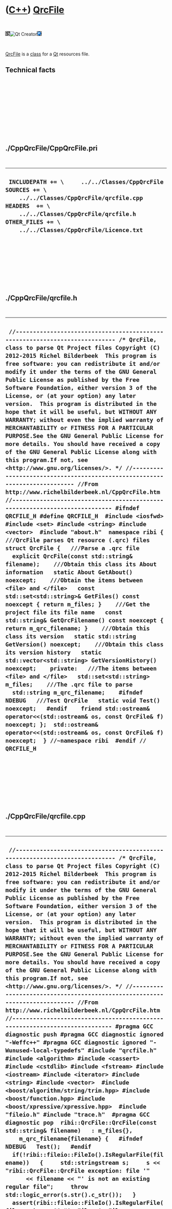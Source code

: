 



 

 

 

 

 

([C++](Cpp.md)) [QrcFile](CppQrcFile.md)
==========================================

 

![STL](PicStl.png)![Qt
Creator](PicQtCreator.png)![Lubuntu](PicLubuntu.png)

 

[QrcFile](CppQrcFile.md) is a [class](CppClass.md) for a
[Qt](CppQt.md) resources file.

Technical facts
---------------

 

 

 

 

 

 

./CppQrcFile/CppQrcFile.pri
---------------------------

 

  --------------------------------------------------------------------------------------------------------------------------------------------------------------------------------------------------------------------------
  ` INCLUDEPATH += \     ../../Classes/CppQrcFile  SOURCES += \     ../../Classes/CppQrcFile/qrcfile.cpp  HEADERS  += \     ../../Classes/CppQrcFile/qrcfile.h  OTHER_FILES += \     ../../Classes/CppQrcFile/Licence.txt`
  --------------------------------------------------------------------------------------------------------------------------------------------------------------------------------------------------------------------------

 

 

 

 

 

./CppQrcFile/qrcfile.h
----------------------

 

  -------------------------------------------------------------------------------------------------------------------------------------------------------------------------------------------------------------------------------------------------------------------------------------------------------------------------------------------------------------------------------------------------------------------------------------------------------------------------------------------------------------------------------------------------------------------------------------------------------------------------------------------------------------------------------------------------------------------------------------------------------------------------------------------------------------------------------------------------------------------------------------------------------------------------------------------------------------------------------------------------------------------------------------------------------------------------------------------------------------------------------------------------------------------------------------------------------------------------------------------------------------------------------------------------------------------------------------------------------------------------------------------------------------------------------------------------------------------------------------------------------------------------------------------------------------------------------------------------------------------------------------------------------------------------------------------------------------------------------------------------------------------------------------------------------------------------------------------------------------------------------------------------------------------------------------------------------------------------------------------------------------------------------------------------------------------------------------------------------------------------------------------------------------------------------------------------------------------------------------------------------------------------------------------
  ` //--------------------------------------------------------------------------- /* QrcFile, class to parse Qt Project files Copyright (C) 2012-2015 Richel Bilderbeek  This program is free software: you can redistribute it and/or modify it under the terms of the GNU General Public License as published by the Free Software Foundation, either version 3 of the License, or (at your option) any later version.  This program is distributed in the hope that it will be useful, but WITHOUT ANY WARRANTY; without even the implied warranty of MERCHANTABILITY or FITNESS FOR A PARTICULAR PURPOSE.See the GNU General Public License for more details. You should have received a copy of the GNU General Public License along with this program.If not, see <http://www.gnu.org/licenses/>. */ //--------------------------------------------------------------------------- //From http://www.richelbilderbeek.nl/CppQrcFile.htm //--------------------------------------------------------------------------- #ifndef QRCFILE_H #define QRCFILE_H  #include <iosfwd> #include <set> #include <string> #include <vector>  #include "about.h"  namespace ribi {  ///QrcFile parses Qt resource (.qrc) files struct QrcFile {   ///Parse a .qrc file   explicit QrcFile(const std::string& filename);    ///Obtain this class its About information   static About GetAbout() noexcept;    ///Obtain the items between <file> and </file>   const std::set<std::string>& GetFiles() const noexcept { return m_files; }    ///Get the project file its file name   const std::string& GetQrcFilename() const noexcept { return m_qrc_filename; }    ///Obtain this class its version   static std::string GetVersion() noexcept;    ///Obtain this class its version history   static std::vector<std::string> GetVersionHistory() noexcept;    private:   ///The items between <file> and </file>   std::set<std::string> m_files;    ///The .qrc file to parse   std::string m_qrc_filename;    #ifndef NDEBUG   ///Test QrcFile   static void Test() noexcept;   #endif    friend std::ostream& operator<<(std::ostream& os, const QrcFile& f) noexcept; };  std::ostream& operator<<(std::ostream& os, const QrcFile& f) noexcept;  } //~namespace ribi  #endif // QRCFILE_H`
  -------------------------------------------------------------------------------------------------------------------------------------------------------------------------------------------------------------------------------------------------------------------------------------------------------------------------------------------------------------------------------------------------------------------------------------------------------------------------------------------------------------------------------------------------------------------------------------------------------------------------------------------------------------------------------------------------------------------------------------------------------------------------------------------------------------------------------------------------------------------------------------------------------------------------------------------------------------------------------------------------------------------------------------------------------------------------------------------------------------------------------------------------------------------------------------------------------------------------------------------------------------------------------------------------------------------------------------------------------------------------------------------------------------------------------------------------------------------------------------------------------------------------------------------------------------------------------------------------------------------------------------------------------------------------------------------------------------------------------------------------------------------------------------------------------------------------------------------------------------------------------------------------------------------------------------------------------------------------------------------------------------------------------------------------------------------------------------------------------------------------------------------------------------------------------------------------------------------------------------------------------------------------------------------

 

 

 

 

 

./CppQrcFile/qrcfile.cpp
------------------------

 

  -----------------------------------------------------------------------------------------------------------------------------------------------------------------------------------------------------------------------------------------------------------------------------------------------------------------------------------------------------------------------------------------------------------------------------------------------------------------------------------------------------------------------------------------------------------------------------------------------------------------------------------------------------------------------------------------------------------------------------------------------------------------------------------------------------------------------------------------------------------------------------------------------------------------------------------------------------------------------------------------------------------------------------------------------------------------------------------------------------------------------------------------------------------------------------------------------------------------------------------------------------------------------------------------------------------------------------------------------------------------------------------------------------------------------------------------------------------------------------------------------------------------------------------------------------------------------------------------------------------------------------------------------------------------------------------------------------------------------------------------------------------------------------------------------------------------------------------------------------------------------------------------------------------------------------------------------------------------------------------------------------------------------------------------------------------------------------------------------------------------------------------------------------------------------------------------------------------------------------------------------------------------------------------------------------------------------------------------------------------------------------------------------------------------------------------------------------------------------------------------------------------------------------------------------------------------------------------------------------------------------------------------------------------------------------------------------------------------------------------------------------------------------------------------------------------------------------------------------------------------------------------------------------------------------------------------------------------------------------------------------------------------------------------------------------------------------------------------------------------------------------------------------------------------------------------------------------------------------------------------------------------------------------------------------------------------------------------------------------------------------------------------------------------------------------------------------------------------------------------------------------------------------------------------------------------------------------------------------------------------------------------------------------------------------------------------------------------------------------------------------------------------------------------------------------------------------------------------------------------------------------------------------------------------------------------------------------------------------------------------------------------------------------------------------------------------------------------------------------------------------------------------------------------------------------------------------------------------------------------------------------------------------------------------------------------------------------------------------------------------------------------------------------------------------------------------------------------------------------------------------------------------------------------------------------------------------------------------------------------------------------------------------------------------------------------------------------------------------------------------------------------------------------------------------------------------------------------------------------------------------------------------------------------------------------------------------------------------------------------------------------------------------------------------------------------------------------------------------------------------------------------------------------------------------------------------------------------------------------------------------------------------------------------------------------------------------------------------------------------------------------------------------------------------------------------------------------------------------------------------------------------
  ` //--------------------------------------------------------------------------- /* QrcFile, class to parse Qt Project files Copyright (C) 2012-2015 Richel Bilderbeek  This program is free software: you can redistribute it and/or modify it under the terms of the GNU General Public License as published by the Free Software Foundation, either version 3 of the License, or (at your option) any later version.  This program is distributed in the hope that it will be useful, but WITHOUT ANY WARRANTY; without even the implied warranty of MERCHANTABILITY or FITNESS FOR A PARTICULAR PURPOSE.See the GNU General Public License for more details. You should have received a copy of the GNU General Public License along with this program.If not, see <http://www.gnu.org/licenses/>. */ //--------------------------------------------------------------------------- //From http://www.richelbilderbeek.nl/CppQrcFile.htm //--------------------------------------------------------------------------- #pragma GCC diagnostic push #pragma GCC diagnostic ignored "-Weffc++" #pragma GCC diagnostic ignored "-Wunused-local-typedefs" #include "qrcfile.h"  #include <algorithm> #include <cassert> #include <cstdlib> #include <fstream> #include <iostream> #include <iterator> #include <string> #include <vector>  #include <boost/algorithm/string/trim.hpp> #include <boost/function.hpp> #include <boost/xpressive/xpressive.hpp>  #include "fileio.h" #include "trace.h"  #pragma GCC diagnostic pop  ribi::QrcFile::QrcFile(const std::string& filename)   : m_files{},     m_qrc_filename{filename} {   #ifndef NDEBUG   Test();   #endif   if(!ribi::fileio::FileIo().IsRegularFile(filename))   {     std::stringstream s;     s << "ribi::QrcFile::QrcFile exception: file '"       << filename << "' is not an existing regular file";     throw std::logic_error(s.str().c_str());   }   assert(ribi::fileio::FileIo().IsRegularFile(filename)     && "QrcFile::QrcFile error: .qrc file must exist");   assert(ribi::fileio::FileIo().IsUnixPath(filename));    std::ifstream file(filename.c_str());    while (!file.eof())   {     std::string s;     file >> s;     if (s.empty()) continue;      const boost::xpressive::sregex rex = boost::xpressive::sregex::compile("<file>.*</file>");     boost::xpressive::smatch what;     if( boost::xpressive::regex_match(s, what, rex ) )     {       assert(!s.empty());       s = boost::algorithm::trim_copy(s);       assert(s.size() > 13);       s = s.substr(6,s.size() - 13);       m_files.insert(s);     }   } }  ribi::About ribi::QrcFile::GetAbout() noexcept {   About a(     "Richel Bilderbeek",     "QrcFile",     "class to parse Qt Resource files",     "the 19th of August 2013",     "2012-2015",     "http://www.richelbilderbeek.nl/CppQrcFile.htm",     GetVersion(),     GetVersionHistory());   return a; }  std::string ribi::QrcFile::GetVersion() noexcept {   return "2.0"; }  std::vector<std::string> ribi::QrcFile::GetVersionHistory() noexcept {   return {     "2012-06-13: version 1.0: initial version",     "2013-08-19: version 1.1: replaced Boost.Regex by Boost.Xpressive",     "2014-05-02: version 2.0: use UNIX path seperators only"   }; }  #ifndef NDEBUG void ribi::QrcFile::Test() noexcept {   ///Test exactly once   {     static bool is_tested{false};     if (is_tested) return;     is_tested = true;   }   {     //Create a Qt resource file     {       std::ofstream f("tmp.txt");       f << "<RCC>"         << "    <qresource prefix=\"/images\">"         << "        <file>Background.png</file>"         << "        <file>Groups.png</file>"         << "        <file>Cycle_100.png</file>"         << "        <file>Experiment_100.png</file>"         << "        <file>Period_100_58.png</file>"         << "        <file>ProjectGtstParticipantDialogChatParameters.png</file>"         << "        <file>ProjectGtstParticipantDialogChooseActionParameters.png</file>"         << "        <file>ProjectGtstParticipantDialogFinishedParameters.png</file>"         << "        <file>ProjectGtstParticipantDialogGroupAssign2Parameters.png</file>"         << "        <file>ProjectGtstParticipantDialogGroupAssignParameters.png</file>"         << "        <file>ProjectGtstParticipantDialogGroupReAssignParameters.png</file>"         << "        <file>ProjectGtstParticipantDialogLoggedInParameters.png</file>"         << "        <file>ProjectGtstParticipantDialogViewResultsGroupParameters.png</file>"         << "        <file>ProjectGtstParticipantDialogNotLoggedInParameters.png</file>"         << "        <file>ProjectGtstParticipantDialogVotingParameters.png</file>"         << "        <file>ProjectGtstParticipantDialogViewResultsVotingParameters.png</file>"         << "        <file>ProjectGtstParticipantDialogAssignPayoffParameters.png</file>"         << "    </qresource>"         << "</RCC>";     }     //Check the project file     QrcFile p("tmp.txt");     assert(p.GetFiles().count("Period_100_58.png"));     assert(p.GetFiles().count("ProjectGtstParticipantDialogAssignPayoffParameters.png"));     //assert(!p.GetFiles().count("RCC"));   } } #endif  std::ostream& ribi::operator<<(std::ostream& os,const QrcFile& f) noexcept {   std::for_each(f.m_files.begin(),f.m_files.end(),     [&os](const std::string& s)     {       os << s << '\n';     }   );   return os; }`
  -----------------------------------------------------------------------------------------------------------------------------------------------------------------------------------------------------------------------------------------------------------------------------------------------------------------------------------------------------------------------------------------------------------------------------------------------------------------------------------------------------------------------------------------------------------------------------------------------------------------------------------------------------------------------------------------------------------------------------------------------------------------------------------------------------------------------------------------------------------------------------------------------------------------------------------------------------------------------------------------------------------------------------------------------------------------------------------------------------------------------------------------------------------------------------------------------------------------------------------------------------------------------------------------------------------------------------------------------------------------------------------------------------------------------------------------------------------------------------------------------------------------------------------------------------------------------------------------------------------------------------------------------------------------------------------------------------------------------------------------------------------------------------------------------------------------------------------------------------------------------------------------------------------------------------------------------------------------------------------------------------------------------------------------------------------------------------------------------------------------------------------------------------------------------------------------------------------------------------------------------------------------------------------------------------------------------------------------------------------------------------------------------------------------------------------------------------------------------------------------------------------------------------------------------------------------------------------------------------------------------------------------------------------------------------------------------------------------------------------------------------------------------------------------------------------------------------------------------------------------------------------------------------------------------------------------------------------------------------------------------------------------------------------------------------------------------------------------------------------------------------------------------------------------------------------------------------------------------------------------------------------------------------------------------------------------------------------------------------------------------------------------------------------------------------------------------------------------------------------------------------------------------------------------------------------------------------------------------------------------------------------------------------------------------------------------------------------------------------------------------------------------------------------------------------------------------------------------------------------------------------------------------------------------------------------------------------------------------------------------------------------------------------------------------------------------------------------------------------------------------------------------------------------------------------------------------------------------------------------------------------------------------------------------------------------------------------------------------------------------------------------------------------------------------------------------------------------------------------------------------------------------------------------------------------------------------------------------------------------------------------------------------------------------------------------------------------------------------------------------------------------------------------------------------------------------------------------------------------------------------------------------------------------------------------------------------------------------------------------------------------------------------------------------------------------------------------------------------------------------------------------------------------------------------------------------------------------------------------------------------------------------------------------------------------------------------------------------------------------------------------------------------------------------------------------------------------------------------------------------------------------

 

 

 

 

 





 




This page has been created by the [tool](Tools.md)
[CodeToHtml](ToolCodeToHtml.md)
